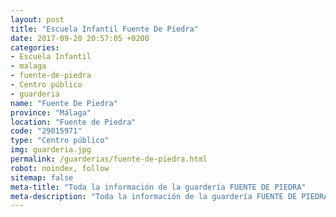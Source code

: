 ```yaml
---
layout: post
title: "Escuela Infantil Fuente De Piedra"
date: 2017-09-20 20:57:05 +0200
categories:
- Escuela Infantil
- malaga
- fuente-de-piedra
- Centro público
- guarderia
name: "Fuente De Piedra"
province: "Málaga"
location: "Fuente de Piedra"
code: "29015971"
type: "Centro público"
img: guarderia.jpg
permalink: /guarderias/fuente-de-piedra.html
robot: noindex, follow
sitemap: false
meta-title: "Toda la información de la guardería FUENTE DE PIEDRA"
meta-description: "Toda la información de la guardería FUENTE DE PIEDRA"
---
```

